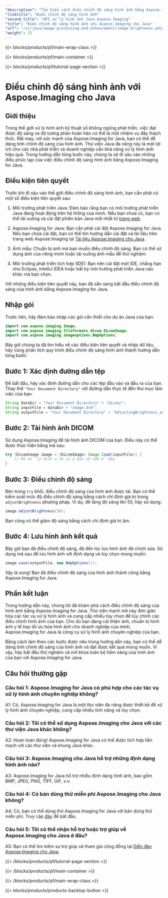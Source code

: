 ```yaml
---
"description": "Tìm hiểu cách điều chỉnh độ sáng hình ảnh bằng Aspose.Imaging for Java. Nâng cao hình ảnh của bạn một cách dễ dàng với hướng dẫn toàn diện này."
"linktitle": "Điều chỉnh độ sáng hình ảnh"
"second_title": "API xử lý hình ảnh Java Aspose.Imaging"
"title": "Điều chỉnh độ sáng hình ảnh với Aspose.Imaging cho Java"
"url": "/vi/java/image-processing-and-enhancement/image-brightness-adjustment/"
"weight": 25
---
```


{{< blocks/products/pf/main-wrap-class >}}

{{< blocks/products/pf/main-container >}}

{{< blocks/products/pf/tutorial-page-section >}}

# Điều chỉnh độ sáng hình ảnh với Aspose.Imaging cho Java

## Giới thiệu

Trong thế giới xử lý hình ảnh kỹ thuật số không ngừng phát triển, việc đạt được độ sáng và độ tương phản hoàn hảo có thể là một nhiệm vụ đầy thách thức. Rất may, với sức mạnh của Aspose.Imaging for Java, bạn có thể dễ dàng tinh chỉnh độ sáng của hình ảnh. Thư viện Java đa năng này là một lợi ích cho các nhà phát triển và doanh nghiệp cần khả năng xử lý hình ảnh hiệu quả. Trong hướng dẫn từng bước này, chúng ta sẽ đi sâu vào những điều phức tạp của việc điều chỉnh độ sáng hình ảnh bằng Aspose.Imaging for Java.

## Điều kiện tiên quyết

Trước khi đi sâu vào thế giới điều chỉnh độ sáng hình ảnh, bạn cần phải có một số điều kiện tiên quyết sau:

1. Môi trường phát triển Java: Đảm bảo rằng bạn có môi trường phát triển Java đang hoạt động trên hệ thống của mình. Nếu bạn chưa có, bạn có thể tải xuống và cài đặt phiên bản Java mới nhất từ [trang web](https://www.oracle.com/java/technologies/javase-downloads).

2. Aspose.Imaging for Java: Bạn cần phải cài đặt Aspose.Imaging for Java. Nếu bạn chưa cài đặt, bạn có thể tìm hướng dẫn cài đặt và tài liệu trên trang web Aspose.Imaging tại [Tài liệu Aspose.Imaging cho Java](https://reference.aspose.com/imaging/java/).

3. Ảnh mẫu: Chuẩn bị ảnh mà bạn muốn điều chỉnh độ sáng. Bạn có thể sử dụng ảnh của riêng mình hoặc tải xuống ảnh mẫu để thử nghiệm.

4. Môi trường phát triển tích hợp (IDE): Bạn nên cài đặt một IDE, chẳng hạn như Eclipse, IntelliJ IDEA hoặc bất kỳ môi trường phát triển Java nào khác mà bạn chọn.

Với những điều kiện tiên quyết này, bạn đã sẵn sàng bắt đầu điều chỉnh độ sáng của hình ảnh bằng Aspose.Imaging for Java.

## Nhập gói

Trước tiên, hãy đảm bảo nhập các gói cần thiết cho dự án Java của bạn:

```java
import com.aspose.imaging.Image;
import com.aspose.imaging.fileformats.dicom.DicomImage;
import com.aspose.imaging.imageoptions.BmpOptions;
```

Bây giờ chúng ta đã tìm hiểu về các điều kiện tiên quyết và nhập dữ liệu, hãy cùng phân tích quy trình điều chỉnh độ sáng hình ảnh thành hướng dẫn từng bước:

## Bước 1: Xác định đường dẫn tệp

Để bắt đầu, hãy xác định đường dẫn cho các tệp đầu vào và đầu ra của bạn. Thay thế `"Your Document Directory"` với đường dẫn thực tế đến thư mục làm việc của bạn.

```java
String dataDir = "Your Document Directory" + "dicom/";
String inputFile = dataDir + "image.dcm";
String outputFile = "Your Document Directory" + "AdjustingBrightness_out.bmp";
```

## Bước 2: Tải hình ảnh DICOM

Sử dụng Aspose.Imaging để tải hình ảnh DICOM của bạn. Điều này có thể được thực hiện bằng mã sau:

```java
try (DicomImage image = (DicomImage) Image.load(inputFile)) {
    // Mã xử lý hình ảnh của bạn sẽ nằm ở đây.
}
```

## Bước 3: Điều chỉnh độ sáng

Bên trong `try` khối, điều chỉnh độ sáng của hình ảnh được tải. Bạn có thể kiểm soát mức độ điều chỉnh độ sáng bằng cách chỉ định giá trị trong `adjustBrightness` phương pháp. Ví dụ, để tăng độ sáng lên 50, hãy sử dụng:

```java
image.adjustBrightness(50);
```

Bạn cũng có thể giảm độ sáng bằng cách chỉ định giá trị âm.

## Bước 4: Lưu hình ảnh kết quả

Bây giờ bạn đã điều chỉnh độ sáng, đã đến lúc lưu hình ảnh đã chỉnh sửa. Sử dụng mã sau để lưu hình ảnh với định dạng và tùy chọn mong muốn:

```java
image.save(outputFile, new BmpOptions());
```

Vậy là xong! Bạn đã điều chỉnh độ sáng của hình ảnh thành công bằng Aspose.Imaging for Java.

## Phần kết luận

Trong hướng dẫn này, chúng tôi đã khám phá cách điều chỉnh độ sáng của hình ảnh bằng Aspose.Imaging for Java. Thư viện mạnh mẽ này đơn giản hóa các tác vụ xử lý hình ảnh và cung cấp nhiều tùy chọn để tùy chỉnh các điều chỉnh hình ảnh của bạn. Cho dù bạn đang cải thiện ảnh, chuẩn bị hình ảnh y tế hay tối ưu hóa hình ảnh cho doanh nghiệp của mình, Aspose.Imaging for Java là công cụ xử lý hình ảnh chuyên nghiệp của bạn.

Bằng cách làm theo các bước được nêu trong hướng dẫn này, bạn có thể dễ dàng tinh chỉnh độ sáng của hình ảnh và đạt được kết quả mong muốn. Vì vậy, hãy bắt đầu thử nghiệm và mở khóa toàn bộ tiềm năng của hình ảnh của bạn với Aspose.Imaging for Java.

## Câu hỏi thường gặp

### Câu hỏi 1: Aspose.Imaging for Java có phù hợp cho các tác vụ xử lý hình ảnh chuyên nghiệp không?

A1: Có, Aspose.Imaging for Java là một thư viện đa năng được thiết kế để xử lý hình ảnh chuyên nghiệp, cung cấp nhiều tính năng và tùy chọn.

### Câu hỏi 2: Tôi có thể sử dụng Aspose.Imaging cho Java với các thư viện Java khác không?

A2: Hoàn toàn đúng! Aspose.Imaging for Java có thể được tích hợp liền mạch với các thư viện và khung Java khác.

### Câu hỏi 3: Aspose.Imaging cho Java hỗ trợ những định dạng hình ảnh nào?

A3: Aspose.Imaging for Java hỗ trợ nhiều định dạng hình ảnh, bao gồm BMP, JPEG, PNG, TIFF, GIF, v.v.

### Câu hỏi 4: Có bản dùng thử miễn phí Aspose.Imaging cho Java không?

A4: Có, bạn có thể dùng thử Aspose.Imaging for Java với bản dùng thử miễn phí. Truy cập [đây](https://releases.aspose.com/) để bắt đầu.

### Câu hỏi 5: Tôi có thể nhận hỗ trợ hoặc trợ giúp về Aspose.Imaging cho Java ở đâu?

A5: Bạn có thể tìm kiếm sự trợ giúp và tham gia cộng đồng tại [Diễn đàn Aspose.Imaging cho Java](https://forum.aspose.com/).

{{< /blocks/products/pf/tutorial-page-section >}}

{{< /blocks/products/pf/main-container >}}

{{< /blocks/products/pf/main-wrap-class >}}

{{< blocks/products/products-backtop-button >}}